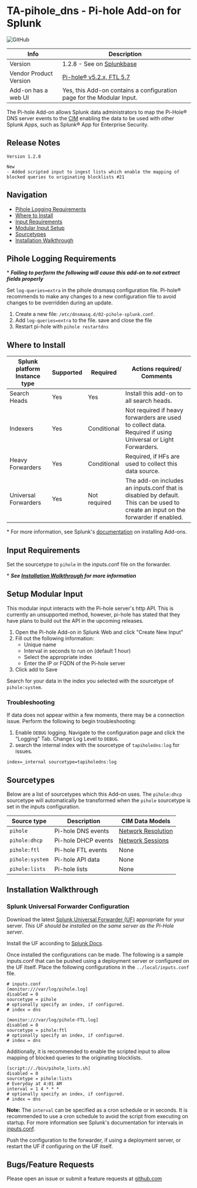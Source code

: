 # TA-pihole_dns - Pi-hole Add-on for Splunk

![GitHub](https://img.shields.io/github/license/zachchristensen28/TA-pihole_dns)

Info | Description
------|----------
Version | 1.2.8 - See on [Splunkbase](https://splunkbase.splunk.com/app/4505/)
Vendor Product Version | [Pi-hole® v5.2.x, FTL 5.7](https://pi-hole.net/)
Add-on has a web UI | Yes, this Add-on contains a configuration page for the Modular Input.

The Pi-hole Add-on allows Splunk data administrators to map the Pi-Hole® DNS server events to the [CIM](https://docs.splunk.com/Splexicon:CommonInformationModel) enabling the data to be used with other Splunk Apps, such as Splunk® App for Enterprise Security.

## Release Notes

```TEXT
Version 1.2.8

New
- Added scripted input to ingest lists which enable the mapping of blocked queries to originating blocklists #21
```

## Navigation

- [Pihole Logging Requirements](#pihole-logging-requirements)
- [Where to Install](#where-to-install)
- [Input Requirements](#input-requirements)
- [Modular Input Setup](#setup-modular-input)
- [Sourcetypes](#sourcetypes)
- [Installation Walkthrough](#installation-walkthrough)

## Pihole Logging Requirements

\* ***Failing to perform the following will cause this add-on to not extract fields properly***

Set `log-queries=extra` in the pihole dnsmasq configuration file. Pi-hole® recommends to make any changes to a new configuration file to avoid changes to be overridden during an update.

1. Create a new file: `/etc/dnsmasq.d/02-pihole-splunk.conf`.
1. Add `log-queries=extra` to the file. save and close the file
1. Restart pi-hole with `pihole restartdns`

## Where to Install

Splunk platform Instance type | Supported | Required | Actions required/ Comments
----------------------------- | --------- | -------- | --------------------------
Search Heads | Yes | Yes | Install this add-on to all search heads.
Indexers | Yes | Conditional | Not required if heavy forwarders are used to collect data. Required if using Universal or Light Forwarders.
Heavy Forwarders | Yes | Conditional | Required, if HFs are used to collect this data source.
Universal Forwarders | Yes | Not required | The add-on includes an inputs.conf that is disabled by default. This can be used to create an input on the forwarder if enabled.

\* For more information, see Splunk's [documentation](https://docs.splunk.com/Documentation/AddOns/released/Overview/Installingadd-ons) on installing Add-ons.

## Input Requirements

Set the sourcetype to `pihole` in the inputs.conf file on the forwarder.

\* ***See [Installation Walkthrough](#Installation-Walkthrough) for more information***

## Setup Modular Input

This modular input interacts with the Pi-hole server's http API. This is currently an unsupported method, however, pi-hole has stated that they have plans to build out the API in the upcoming releases.

1. Open the Pi-hole Add-on in Splunk Web and click "Create New Input"
2. Fill out the following information:
    - Unique name
    - Interval in seconds to run on (default 1 hour)
    - Select the appropriate index
    - Enter the IP or FQDN of the Pi-hole server
3. Click add to Save

Search for your data in the index you selected with the sourcetype of `pihole:system`.

### Troubleshooting

If data does not appear within a few moments, there may be a connection issue. Perform the following to begin troubleshooting:

1. Enable `DEBUG` logging. Navigate to the configuration page and click the "Logging" Tab. Change Log Level to `DEBUG`.
2. search the internal index with the sourcetype of `tapiholedns:log` for issues.

```TEXT
index=_internal sourcetype=tapiholedns:log
```

## Sourcetypes

Below are a list of sourcetypes which this Add-on uses. The `pihole:dhcp` sourcetype will automatically be transformed when the `pihole` sourcetype is set in the inputs configuration.

Source type | Description | CIM Data Models
----------- | ----------- | ---------------
`pihole` | Pi-hole DNS events | [Network Resolution](https://docs.splunk.com/Documentation/CIM/latest/User/NetworkResolutionDNS)
`pihole:dhcp` | Pi-hole DHCP events | [Network Sessions](https://docs.splunk.com/Documentation/CIM/latest/User/NetworkSessions)
`pihole:ftl` | Pi-hole FTL events | None
`pihole:system` | Pi-hole API data | None
`pihole:lists` | Pi-hole lists | None

## Installation Walkthrough

### Splunk Universal Forwarder Configuration

Download the latest [Splunk Universal Forwarder (UF)](https://www.splunk.com/en_us/download/universal-forwarder.html) appropriate for your server. _This UF should be installed on the same server as the Pi-Hole server_.

Install the UF according to [Splunk Docs](https://docs.splunk.com/Documentation/Forwarder/latest/Forwarder/Installtheuniversalforwardersoftware).

Once installed the configurations can be made. The following is a sample inputs.conf that can be pushed using a deployment server or configured on the UF itself. Place the following configurations in the `../local/inputs.conf` file.

```SHELL
# inputs.conf
[monitor:///var/log/pihole.log]
disabled = 0
sourcetype = pihole
# optionally specify an index, if configured.
# index = dns

[monitor:///var/log/pihole-FTL.log]
disabled = 0
sourcetype = pihole:ftl
# optionally specify an index, if configured.
# index = dns
```

Additionally, it is recommended to enable the scripted input to allow mapping of blocked queries to the originating blocklists.

```SHELL
[script://./bin/pihole_lists.sh]
disabled = 0
sourcetype = pihole:lists
# Everyday at 4:01 AM
interval = 1 4 * * *
# optionally specify an index, if configured.
# index = dns
```

**Note:** The `interval` can be specified as a cron schedule or in seconds. It is recommended to use a cron schedule to avoid the script from executing on startup. For more information see Splunk's documentation for intervals in [inputs.conf](https://docs.splunk.com/Documentation/Splunk/latest/Admin/Inputsconf).

Push the configuration to the forwarder, if using a deployment server, or restart the UF if configuring on the UF itself.

## Bugs/Feature Requests

Please open an issue or submit a feature requests at [github.com](https://github.com/ZachChristensen28/TA-pihole_dns)
